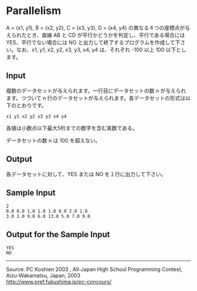 # Parallelism

A = (x1, y1), B = (x2, y2), C = (x3, y3), D = (x4, y4) の異なる４つの座標点が与えられたとき、直線 AB と CD が平行かどうかを判定し、平行である場合には YES、平行でない場合には NO と出力して終了するプログラムを作成して下さい。なお、x1, y1, x2, y2, x3, y3, x4, y4 は、それぞれ -100 以上 100 以下とします。

## Input

複数のデータセットが与えられます。一行目にデータセットの数 n が与えられます。つづいて n 行のデータセットが与えられます。各データセットの形式は以下のとおりです。

    x1 y1 x2 y2 x3 y3 x4 y4

各値は小数点以下最大5桁までの数字を含む実数である。

データセットの数 n は 100 を超えない。

## Output

各データセットに対して、YES または NO を１行に出力して下さい。

## Sample Input

    2
    0.0 0.0 1.0 1.0 1.0 0.0 2.0 1.0
    3.0 2.0 9.0 6.0 13.0 5.0 7.0 9.0

## Output for the Sample Input

    YES
    NO

* * *

Source: PC Koshien 2003 , All-Japan High School Programming Contest, Aizu-Wakamatsu, Japan, 2003   
<http://www.pref.fukushima.jp/pc-concours/>